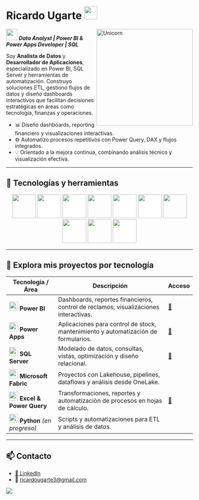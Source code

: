 <h1 align="left"><b>Ricardo Ugarte </b><img src="https://media.giphy.com/media/hvRJCLFzcasrR4ia7z/giphy.gif" width="35"></h1>

<img align="right" width=260px alt="Unicorn" src="https://github.com/Ricardo-Ugarte/Ricardo-Ugarte/blob/main/GIF.gif?raw=true" />

<img src="https://media3.giphy.com/media/v1.Y2lkPTc5MGI3NjExNnJwNWd0dHBxajJiZGRlZWt4M3I5Y3VrMzJrZnIxcjV3d2VtZ3VnOCZlcD12MV9pbnRlcm5hbF9naWZfYnlfaWQmY3Q9cw/iDaCeaKrHhUI1I8e2b/giphy.gif" width="30px">&nbsp;***Data Analyst | Power BI & Power Apps Developer | SQL***

Soy **Analista de Datos** y **Desarrollador de Aplicaciones**, especializado en Power BI, SQL Server y herramientas de automatización. Construyo soluciones ETL, gestiono flujos de datos y diseño dashboards interactivos que facilitan decisiones estratégicas en áreas como tecnología, finanzas y operaciones.

- 📊 Diseño dashboards, reporting financiero y visualizaciones interactivas.
- ⚙️ Automatizo procesos repetitivos con Power Query, DAX y flujos integrados.
- 💡 Orientado a la mejora continua, combinando análisis técnico y visualización efectiva.

---

## 🧰 Tecnologías y herramientas

<p align="center">
<img src="https://mspcorp.ca/wp-content/uploads/2025/01/Fabric-transparent-logo.webp" style="height: 4rem"/>
<img src="https://www.jeveuxetredatascientist.fr/wp-content/uploads/2023/09/power-bi-vector-logo-2022.jpg" style="height: 4rem; background-color:white"/>
<img src="https://www.vs-sistemas.com/wp-content/uploads/2023/07/Power-Apps.png" style="height: 4rem; background-color:white"/>
<img src="https://cdn-public.softwarereviews.com/production/logos/offerings/7351/large/microsoft_power_automate_logo.png?1710966766" style="height: 4rem"/>
<img src="https://cdn.worldvectorlogo.com/logos/microsoft-sql-server-1.svg" style="height:4rem; background-color:white"/>
<img src="https://encrypted-tbn0.gstatic.com/images?q=tbn:ANd9GcTGZwiXT1YsEnCpIaa5IFkAaqqfUO7aSBu-ZQ&s" style="height: 4rem; background-color:white"/>
<img src="https://logos-world.net/wp-content/uploads/2022/02/Microsoft-Excel-Symbol.png" style="height: 4rem"/>
<img src="https://formadoresit.es/wp-content/uploads/2022/02/logoPowerQuery.png" style="height: 4rem; background-color:white"/>
<img src="https://cdn.jsdelivr.net/gh/devicons/devicon/icons/python/python-original.svg"  style="height: 4rem"/>
<img src="https://cdn.jsdelivr.net/gh/devicons/devicon/icons/github/github-original-wordmark.svg" style="height: 4rem; background-color:white"/> 
</p>

---
## 📂 Explora mis proyectos por tecnología

| Tecnología / Área | Descripción | Acceso |
|------------------|-------------|--------|
| <img src="https://www.jeveuxetredatascientist.fr/wp-content/uploads/2023/09/power-bi-vector-logo-2022.jpg" width="24"/> **Power BI** | Dashboards, reportes financieros, control de reclamos, visualizaciones interactivas. | [📁](https://github.com/Ricardo-Ugarte/Portfolio/tree/653dacee48bd54893c5529d70667e31ac23949fe/PowerBI) |
| <img src="https://www.vs-sistemas.com/wp-content/uploads/2023/07/Power-Apps.png" width="24"/> **Power Apps** | Aplicaciones para control de stock, mantenimiento y automatización de formularios. | [📁](https://github.com/Ricardo-Ugarte/Portfolio/tree/653dacee48bd54893c5529d70667e31ac23949fe/PowerApps) |
| <img src="https://cdn.worldvectorlogo.com/logos/microsoft-sql-server-1.svg" width="24"/> **SQL Server** | Modelado de datos, consultas, vistas, optimización y diseño relacional. | [📁](https://github.com/Ricardo-Ugarte/Portfolio/blob/653dacee48bd54893c5529d70667e31ac23949fe/SQL%20Server%20Management%20Studio/gestion_ventas.sql) |
| <img src="https://mspcorp.ca/wp-content/uploads/2025/01/Fabric-transparent-logo.webp" width="24"/> **Microsoft Fabric** | Proyectos con Lakehouse, pipelines, dataflows y análisis desde OneLake. | [](./Portfolio/Fabric) |
| <img src="https://logos-world.net/wp-content/uploads/2022/02/Microsoft-Excel-Symbol.png" width="24"/> **Excel & Power Query** | Transformaciones, reportes y automatización de procesos en hojas de cálculo. | [📁](./Portfolio/Excel) |
| <img src="https://cdn.jsdelivr.net/gh/devicons/devicon/icons/python/python-original.svg" width="24"/> **Python** *(en progreso)* | Scripts y automatizaciones para ETL y análisis de datos. | [](./Portfolio/Python) |



---

## 📫 Contacto

- [🔗 LinkedIn](https://www.linkedin.com/in/ricardo-ugarte)
- 📧 ricardougarte3@gmail.com

<p align="left">
  <a href="https://github.com/Ricardo-Ugarte/Ricardo-Ugarte/blob/main/assets/CV%20ING%20RICARDO%20UGARTE%20H.pdf" target="_blank">
    <img src="https://img.shields.io/badge/📄 Ver%20mi%20CV-blue?style=for-the-badge" />
  </a>
</p>
